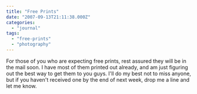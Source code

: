 ```yaml
---
title: "Free Prints"
date: "2007-09-13T21:11:38.000Z"
categories: 
  - "journal"
tags: 
  - "free-prints"
  - "photography"
---
```


For those of you who are expecting free prints, rest assured they will be in the mail soon. I have most of them printed out already, and am just figuring out the best way to get them to you guys. I'll do my best not to miss anyone, but if you haven't received one by the end of next week, drop me a line and let me know.
